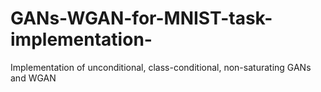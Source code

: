 # GANs-WGAN-for-MNIST-task-implementation-
Implementation of unconditional, class-conditional, non-saturating GANs and WGAN
